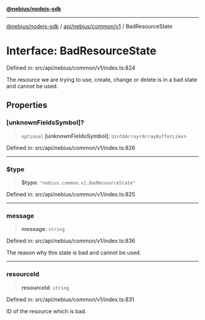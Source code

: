 [**@nebius/nodejs-sdk**](../../../../../README.md)

***

[@nebius/nodejs-sdk](../../../../../README.md) / [api/nebius/common/v1](../README.md) / BadResourceState

# Interface: BadResourceState

Defined in: src/api/nebius/common/v1/index.ts:824

The resource we are trying to use, create, change or delete is in a bad state and cannot be used.

## Properties

### \[unknownFieldsSymbol\]?

> `optional` **\[unknownFieldsSymbol\]**: `Uint8Array`\<`ArrayBufferLike`\>

Defined in: src/api/nebius/common/v1/index.ts:826

***

### $type

> **$type**: `"nebius.common.v1.BadResourceState"`

Defined in: src/api/nebius/common/v1/index.ts:825

***

### message

> **message**: `string`

Defined in: src/api/nebius/common/v1/index.ts:836

The reason why this state is bad and cannot be used.

***

### resourceId

> **resourceId**: `string`

Defined in: src/api/nebius/common/v1/index.ts:831

ID of the resource which is bad.
